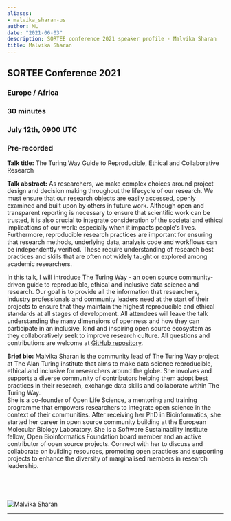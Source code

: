```yaml
---
aliases:
- malvika_sharan-us
author: ML
date: "2021-06-03"
description: SORTEE conference 2021 speaker profile - Malvika Sharan
title: Malvika Sharan
---
```


## SORTEE Conference 2021   

### Europe / Africa   

### 30 minutes    

### July 12th, 0900 UTC     

### Pre-recorded   



**Talk title:** The Turing Way Guide to Reproducible, Ethical and Collaborative Research   

**Talk abstract:**  As researchers, we make complex choices around project design and decision making throughout the lifecycle of our research. We must ensure that our research objects are easily accessed, openly examined and built upon by others in future work. Although open and transparent reporting is necessary to ensure that scientific work can be trusted, it is also crucial to integrate consideration of the societal and ethical implications of our work: especially when it impacts people's lives. Furthermore, reproducible research practices are important for ensuring that research methods, underlying data, analysis code and workflows can be independently verified. These require understanding of research best practices and skills that are often not widely taught or explored among academic researchers.   

In this talk, I will introduce The Turing Way - an open source community-driven guide to reproducible, ethical and inclusive data science and research. Our goal is to provide all the information that researchers, industry professionals and community leaders need at the start of their projects to ensure that they maintain the highest reproducible and ethical standards at all stages of development. All attendees will leave the talk understanding the many dimensions of openness and how they can participate in an inclusive, kind and inspiring open source ecosystem as they collaboratively seek to improve research culture. All questions and contributions are welcome at [GitHub repository](https://github.com/alan-turing-institute/the-turing-way).   

**Brief bio:** Malvika Sharan is the community lead of The Turing Way project at The Alan Turing institute that aims to make data science reproducible, ethical and inclusive for researchers around the globe. She involves and supports a diverse community of contributors helping them adopt best practices in their research, exchange data skills and collaborate within The Turing Way.    
She is a co-founder of Open Life Science, a mentoring and training programme that empowers researchers to integrate open science in the context of their communities. After receiving her PhD in Bioinformatics, she started her career in open source community building at the European Molecular Biology Laboratory. She is a Software Sustainability Institute fellow, Open Bioinformatics Foundation board member and an active contributor of open source projects. Connect with her to discuss and collaborate on building resources, promoting open practices and supporting projects to enhance the diversity of marginalised members in research leadership.   



&nbsp;
--------------------------------------------------------------------------------------------------------------------


![Malvika Sharan](/img/people/MalvikaSharan.png) 

--------------------------------------------------------------------------------------------------------------------

&nbsp;





